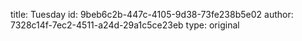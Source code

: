 title: Tuesday
id: 9beb6c2b-447c-4105-9d38-73fe238b5e02
author: 7328c14f-7ec2-4511-a24d-29a1c5ce23eb
type: original
